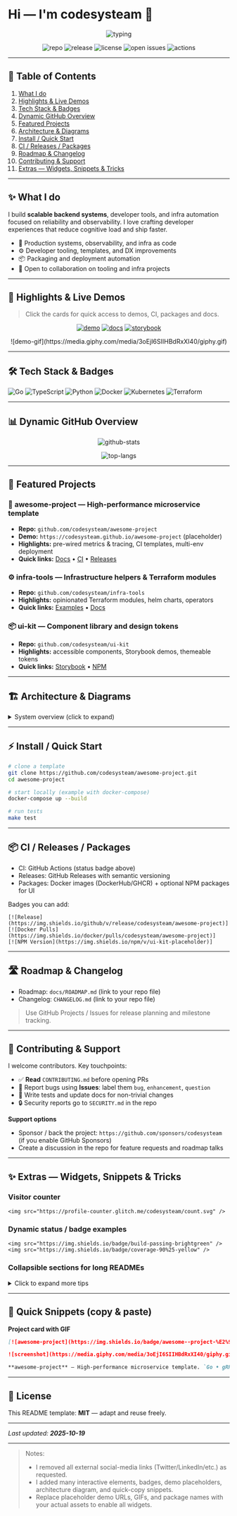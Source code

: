 # Hi — I'm **codesysteam** 👋

<p align="center">
  <img src="https://readme-typing-svg.herokuapp.com?font=Fira+Code&size=32&pause=1500&color=00BFFF&center=true&width=980&height=70&vCenter=true&lines=Crafting+reliable+systems+%26+beautiful+developer+tools;High-performance+microservices+%7C+Infra+Tooling+%7C+DX" alt="typing" />
</p>

<p align="center">
  <!-- Core badges: repo, stars, releases, license, issues, actions -->
  <img alt="repo" src="https://img.shields.io/badge/Repository-codesysteam%2Fawesome--project-blue?style=for-the-badge&logo=github" />
  <img alt="release" src="https://img.shields.io/github/v/release/codesysteam/awesome-project?style=for-the-badge" />
  <img alt="license" src="https://img.shields.io/github/license/codesysteam/awesome-project?style=for-the-badge" />
  <img alt="open issues" src="https://img.shields.io/github/issues/codesysteam/awesome-project?style=for-the-badge" />
  <img alt="actions" src="https://img.shields.io/github/actions/workflow/status/codesysteam/awesome-project/ci.yml?branch=main&style=for-the-badge" />
</p>

---

## 🔭 Table of Contents

1. [What I do](#what-i-do)
2. [Highlights & Live Demos](#highlights--live-demos)
3. [Tech Stack & Badges](#tech-stack--badges)
4. [Dynamic GitHub Overview](#dynamic-github-overview)
5. [Featured Projects](#featured-projects)
6. [Architecture & Diagrams](#architecture--diagrams)
7. [Install / Quick Start](#install--quick-start)
8. [CI / Releases / Packages](#ci--releases--packages)
9. [Roadmap & Changelog](#roadmap--changelog)
10. [Contributing & Support](#contributing--support)
11. [Extras — Widgets, Snippets & Tricks](#extras--widgets-snippets--tricks)

---

## ✨ What I do

I build **scalable backend systems**, developer tools, and infra automation focused on reliability and observability. I love crafting developer experiences that reduce cognitive load and ship faster.

* 🔧 Production systems, observability, and infra as code
* ⚙️ Developer tooling, templates, and DX improvements
* 📦 Packaging and deployment automation
* 🤝 Open to collaboration on tooling and infra projects

---

## 🚀 Highlights & Live Demos

> Click the cards for quick access to demos, CI, packages and docs.

<p align="center">
  <a href="https://github.com/codesysteam/awesome-project"><img src="https://img.shields.io/badge/awesome--project-Demo%20%F0%9F%8C%90-brightgreen?style=for-the-badge" alt="demo" /></a>
  <a href="https://github.com/codesysteam/infra-tools"><img src="https://img.shields.io/badge/infra--tools-Docs%20%F0%9F%93%9A-blue?style=for-the-badge" alt="docs" /></a>
  <a href="https://github.com/codesysteam/ui-kit"><img src="https://img.shields.io/badge/ui--kit-Storybook%20%F0%9F%92%BB-purple?style=for-the-badge" alt="storybook" /></a>
</p>

<p align="center">
  <!-- Animated demo GIF placeholder -->
  ![demo-gif](https://media.giphy.com/media/3oEjI6SIIHBdRxXI40/giphy.gif)
</p>

---

## 🛠️ Tech Stack & Badges

<p>
  <img src="https://img.shields.io/badge/Go-00ADD8?style=for-the-badge&logo=go&logoColor=white" alt="Go"/>
  <img src="https://img.shields.io/badge/TypeScript-3178C6?style=for-the-badge&logo=typescript&logoColor=white" alt="TypeScript"/>
  <img src="https://img.shields.io/badge/Python-3776AB?style=for-the-badge&logo=python&logoColor=white" alt="Python"/>
  <img src="https://img.shields.io/badge/Docker-2496ED?style=for-the-badge&logo=docker&logoColor=white" alt="Docker"/>
  <img src="https://img.shields.io/badge/Kubernetes-326CE5?style=for-the-badge&logo=kubernetes&logoColor=white" alt="Kubernetes"/>
  <img src="https://img.shields.io/badge/Terraform-7B42BC?style=for-the-badge&logo=terraform&logoColor=white" alt="Terraform"/>
</p>

---

## 📊 Dynamic GitHub Overview

<p align="center">
  <img src="https://github-readme-stats.vercel.app/api?username=codesysteam&show_icons=true&count_private=true&theme=radical" alt="github-stats" />
</p>

<p align="center">
  <img src="https://github-readme-stats.vercel.app/api/top-langs/?username=codesysteam&langs_count=8&layout=compact&theme=nightowl" alt="top-langs" />
</p>

---

## 🔎 Featured Projects

### 🔭 **awesome-project** — High-performance microservice template

* **Repo:** `github.com/codesysteam/awesome-project`
* **Demo:** `https://codesysteam.github.io/awesome-project` (placeholder)
* **Highlights:** pre-wired metrics & tracing, CI templates, multi-env deployment
* **Quick links:** [Docs](https://github.com/codesysteam/awesome-project#readme) • [CI](https://github.com/codesysteam/awesome-project/actions) • [Releases](https://github.com/codesysteam/awesome-project/releases)

### ⚙️ **infra-tools** — Infrastructure helpers & Terraform modules

* **Repo:** `github.com/codesysteam/infra-tools`
* **Highlights:** opinionated Terraform modules, helm charts, operators
* **Quick links:** [Examples](https://github.com/codesysteam/infra-tools/examples) • [Docs](https://github.com/codesysteam/infra-tools#readme)

### 📦 **ui-kit** — Component library and design tokens

* **Repo:** `github.com/codesysteam/ui-kit`
* **Highlights:** accessible components, Storybook demos, themeable tokens
* **Quick links:** [Storybook](https://github.com/codesysteam/ui-kit#storybook) • [NPM](https://www.npmjs.com/package/ui-kit-placeholder)

---

## 🏗️ Architecture & Diagrams

<details>
<summary>System overview (click to expand)</summary>

```mermaid
flowchart LR
  subgraph User
    U[User]
  end
  subgraph Gateway
    G[API Gateway]
  end
  subgraph Services
    S1[Auth Service]
    S2[Orders Service]
    S3[Payments Service]
  end
  U --> G --> S1
  G --> S2
  S2 --> S3
  S1 -->|JWT| S2
  S2 -->|Event| S3
```

Architecture notes:

* API Gateway handles routing, auth, rate-limiting
* Services communicate via gRPC/events
* Observability: Prometheus + Grafana + Jaeger

</details>

---

## ⚡ Install / Quick Start

```bash
# clone a template
git clone https://github.com/codesysteam/awesome-project.git
cd awesome-project

# start locally (example with docker-compose)
docker-compose up --build

# run tests
make test
```

---

## 📦 CI / Releases / Packages

* CI: GitHub Actions (status badge above)
* Releases: GitHub Releases with semantic versioning
* Packages: Docker images (DockerHub/GHCR) + optional NPM packages for UI

Badges you can add:

```
[![Release](https://img.shields.io/github/v/release/codesysteam/awesome-project)]
[![Docker Pulls](https://img.shields.io/docker/pulls/codesysteam/awesome-project)]
[![NPM Version](https://img.shields.io/npm/v/ui-kit-placeholder)]
```

---

## 🛣️ Roadmap & Changelog

* Roadmap: `docs/ROADMAP.md` (link to your repo file)
* Changelog: `CHANGELOG.md` (link to your repo file)

> Use GitHub Projects / Issues for release planning and milestone tracking.

---

## 🤝 Contributing & Support

I welcome contributors. Key touchpoints:

* ✅ **Read** `CONTRIBUTING.md` before opening PRs
* 🐛 Report bugs using **Issues**: label them `bug`, `enhancement`, `question`
* 🧪 Write tests and update docs for non-trivial changes
* 🔒 Security reports go to `SECURITY.md` in the repo

**Support options**

* Sponsor / back the project: `https://github.com/sponsors/codesysteam` (if you enable GitHub Sponsors)
* Create a discussion in the repo for feature requests and roadmap talks

---

## ✨ Extras — Widgets, Snippets & Tricks

### Visitor counter

```
<img src="https://profile-counter.glitch.me/codesysteam/count.svg" />
```

### Dynamic status / badge examples

```
<img src="https://img.shields.io/badge/build-passing-brightgreen" />
<img src="https://img.shields.io/badge/coverage-90%25-yellow" />
```

### Collapsible sections for long READMEs

<details>
<summary>Click to expand more tips</summary>

* Embed GIFs from `assets/` with `![demo](./assets/demo.gif)`
* Add `README.assets/` for images referenced by project cards
* Use `readme-typing-svg` for dynamic headlines (already present)

</details>

---

## 📌 Quick Snippets (copy & paste)

**Project card with GIF**

```md
[![awesome-project](https://img.shields.io/badge/awesome--project-%E2%9C%85-brightgreen)](https://github.com/codesysteam/awesome-project)

![screenshot](https://media.giphy.com/media/3oEjI6SIIHBdRxXI40/giphy.gif)

**awesome-project** — High-performance microservice template. `Go • gRPC • K8s`
```

---

## 🧾 License

This README template: **MIT** — adapt and reuse freely.

---

*Last updated: **2025-10-19***

---

> Notes:
>
> * I removed all external social-media links (Twitter/LinkedIn/etc.) as requested.
> * I added many interactive elements, badges, demo placeholders, architecture diagram, and quick-copy snippets.
> * Replace placeholder demo URLs, GIFs, and package names with your actual assets to enable all widgets.
